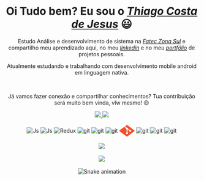 <div>
  <h1 align="center">Oi Tudo bem? Eu sou o <a href="https://thiago082882.github.io/Perfil-/"><i>Thiago Costa de Jesus</i></a> 😃️</h1>
  <p align="center">Estudo Análise e desenvolvimento de sistema na <a href="https://fateczonasul.edu.br/"><i>Fatec Zona Sul</i></a> e compartilho meu aprendizado aqui, no meu  <a href="https://www.linkedin.com/in/thiagocostadejesus/"><i>linkedin</i></a><span> e no meu <a href="https://thiago082882.github.io/Perfil-/"><i>portfólio</i></a><span> de projetos pessoais.
    
    
  <p align="center">Atualmente estudando e trabalhando com desenvolvimento mobile android em linguagem nativa. </h2>
</div>


  </a><br>
  <p align="center">Já vamos fazer conexão e compartilhar conhecimentos? Tua contribuição será muito bem vinda, vlw mesmo! 😉️</h2>
</div>


<div align="center">
  <a href="https://github.com/thiago082882">
    <img height="150em" src="https://github-readme-stats.vercel.app/api?username=thiago082882&count_private=true&include_all_commits=true&show_icons=true&theme=dracula&hide_border=false&show_owner=true"/>
    <img height="150em" src="https://github-readme-stats.vercel.app/api/top-langs/?username=thiago082882&theme=dracula&hide_border=false&&layout=compact"/>
  </a>
</div>

<div align="center" valign="top"><br>

 <img align="center" alt="Js" height="30" width="40" src="https://cdn.jsdelivr.net/gh/devicons/devicon/icons/java/java-original.svg">
<img align="center" alt="Js" height="30" width="40" src="https://cdn.jsdelivr.net/gh/devicons/devicon/icons/kotlin/kotlin-original.svg">
<img align="center" alt="Redux" height="30" width="40" src="https://cdn.jsdelivr.net/gh/devicons/devicon/icons/csharp/csharp-original.svg">
<img align="center" alt="git" height="30" width="40" src="https://cdn.jsdelivr.net/gh/devicons/devicon/icons/androidstudio/androidstudio-original.svg">
<img align="center" alt="git" height="30" width="40" src="https://cdn.jsdelivr.net/gh/devicons/devicon/icons/figma/figma-original.svg">
<img align="center" alt="git" height="30" width="40" src="https://cdn.jsdelivr.net/gh/devicons/devicon/icons/xd/xd-line.svg">
<img align="center" alt="git" height="30" width="40" src="https://raw.githubusercontent.com/devicons/devicon/master/icons/git/git-original.svg">
<img align="center" alt="git" height="30" width="40" src="https://cdn.jsdelivr.net/gh/devicons/devicon/icons/gitlab/gitlab-original.svg">
<img align="center" alt="git" height="30" width="40" src="https://cdn.jsdelivr.net/gh/devicons/devicon/icons/firebase/firebase-plain.svg">
 <img align="center" alt="git" height="30" width="40" src="https://cdn.jsdelivr.net/gh/devicons/devicon/icons/sqlite/sqlite-original.svg">
  
  
  
  
 
  
  
  
  

  
</div><br>

<div align="center">
  <a href="https://api.whatsapp.com/send?phone=5511965394251" target="_blank"><img src="https://img.shields.io/badge/WhatsApp-25D366?style=for-the-badge&logo=whatsapp&logoColor=white" target="_blank"></a>

  <a href="https://www.linkedin.com/in/thiagocostadejesus/" target="_blank"><img src="https://img.shields.io/badge/-LinkedIn-%230077B5?style=for-the-badge&logo=linkedin&logoColor=white" target="_blank"></a> 
  <div align="center">
  
  ![Snake animation](https://github.com/danielbped/danielbped/blob/output/github-contribution-grid-snake.svg)
  
</div>
